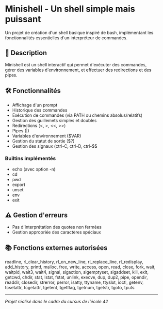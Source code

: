 # Minishell - Un shell simple mais puissant

Un projet de création d'un shell basique inspiré de bash, implémentant les fonctionnalités essentielles d'un interpréteur de commandes.

## 📝 Description

Minishell est un shell interactif qui permet d'exécuter des commandes, gérer des variables d'environnement, et effectuer des redirections et des pipes.

## 🛠️ Fonctionnalités

- Affichage d'un prompt
- Historique des commandes
- Exécution de commandes (via PATH ou chemins absolus/relatifs)
- Gestion des guillemets simples et doubles
- Redirections (<, >, <<, >>)
- Pipes (|)
- Variables d'environnement ($VAR)
- Gestion du statut de sortie ($?)
- Gestion des signaux (ctrl-C, ctrl-D, ctrl-$$

### Builtins implémentés
- echo (avec option -n)
- cd
- pwd
- export
- unset
- env
- exit

## ⚠️ Gestion d'erreurs
- Pas d'interprétation des quotes non fermées
- Gestion appropriée des caractères spéciaux

## 📚 Fonctions externes autorisées
readline, rl_clear_history, rl_on_new_line, rl_replace_line, rl_redisplay, add_history, printf, malloc, free, write, access, open, read, close, fork, wait, waitpid, wait3, wait4, signal, sigaction, sigemptyset, sigaddset, kill, exit, getcwd, chdir, stat, lstat, fstat, unlink, execve, dup, dup2, pipe, opendir, readdir, closedir, strerror, perror, isatty, ttyname, ttyslot, ioctl, getenv, tcsetattr, tcgetattr, tgetent, tgetflag, tgetnum, tgetstr, tgoto, tputs

---
*Projet réalisé dans le cadre du cursus de l'école 42*
